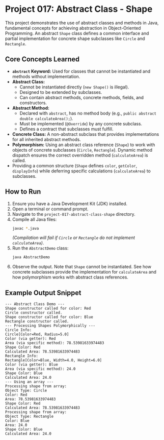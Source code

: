 # Project 017: Abstract Class - Shape

This project demonstrates the use of abstract classes and methods in Java, fundamental concepts for achieving abstraction in Object-Oriented Programming. An abstract `Shape` class defines a common interface and partial implementation for concrete shape subclasses like `Circle` and `Rectangle`.

## Core Concepts Learned

*   **`abstract` Keyword:** Used for classes that cannot be instantiated and methods without implementation.
*   **Abstract Class:**
    *   Cannot be instantiated directly (`new Shape()` is illegal).
    *   Designed to be extended by subclasses.
    *   Can contain abstract methods, concrete methods, fields, and constructors.
*   **Abstract Method:**
    *   Declared with `abstract`, has no method body (e.g., `public abstract double calculateArea();`).
    *   Must be implemented (`@Override`) by any concrete subclass.
    *   Defines a contract that subclasses must fulfill.
*   **Concrete Class:** A non-abstract subclass that provides implementations for all inherited abstract methods.
*   **Polymorphism:** Using an abstract class reference (`Shape`) to work with objects of concrete subclasses (`Circle`, `Rectangle`). Dynamic method dispatch ensures the correct overridden method (`calculateArea`) is called.
*   Providing a common structure (`Shape` defines `color`, `getColor`, `displayInfo`) while deferring specific calculations (`calculateArea`) to subclasses.

## How to Run

1.  Ensure you have a Java Development Kit (JDK) installed.
2.  Open a terminal or command prompt.
3.  Navigate to the `project-017-abstract-class-shape` directory.
4.  Compile all Java files:
    ```bash
    javac *.java
    ```
    *(Compilation will fail if `Circle` or `Rectangle` do not implement `calculateArea`)*.
5.  Run the `AbstractDemo` class:
    ```bash
    java AbstractDemo
    ```
6.  Observe the output. Note that `Shape` cannot be instantiated. See how concrete subclasses provide the implementation for `calculateArea` and how polymorphism works with abstract class references.

## Example Output Snippet
```
--- Abstract Class Demo ---
Shape constructor called for color: Red
Circle constructor called.
Shape constructor called for color: Blue
Rectangle constructor called.
--- Processing Shapes Polymorphically ---
Circle Info:
Circle[Color=Red, Radius=5.0]
Color (via getter): Red
Area (via specific method): 78.53981633974483
Shape Color: Red
Calculated Area: 78.53981633974483
Rectangle Info:
Rectangle[Color=Blue, Width=4.0, Height=6.0]
Color (via getter): Blue
Area (via specific method): 24.0
Shape Color: Blue
Calculated Area: 24.0
--- Using an array ---
Processing shape from array:
Object Type: Circle
Color: Red
Area: 78.53981633974483
Shape Color: Red
Calculated Area: 78.53981633974483
Processing shape from array:
Object Type: Rectangle
Color: Blue
Area: 24.0
Shape Color: Blue
Calculated Area: 24.0